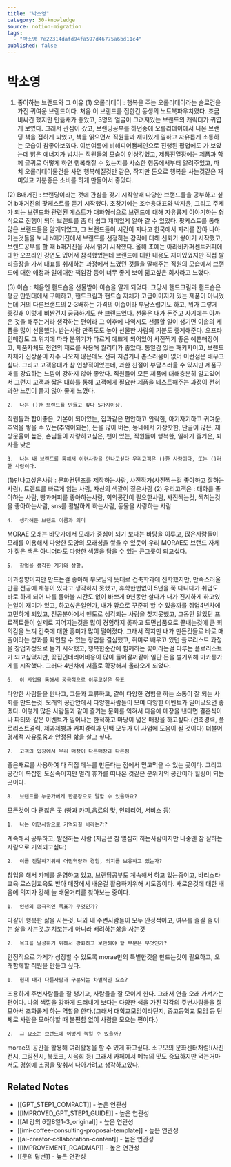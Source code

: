```yaml
---
title: "박소영"
category: 30-knowledge
source: notion-migration
tags:
  - "박소영 7e22314dafd94fa597d46775a6bd11c4"
published: false
---
```


# 박소영

1. 좋아하는 브랜드와 그 이유
   (1) 오롤리데이 : 행복을 주는 오롤리데이라는 슬로건을 가진 귀여운 브랜드이다. 처음 이 브랜드를 접한건 동생의 노트북파우치였다. 조금 비싸긴 했지만 만듦새가 좋았고, 3명의 얼굴이 그려져있는 브랜드의 캐릭터가 귀엽게 보였다. 그래서 관심이 갔고, 브랜딩공부를 하던중에 오롤리데이에서 나온 브랜딩 책을 접하게 되었고, 책을 읽으면서 직원들과 재미있게 일하고 자유롭게 소통하는 모습이 참좋아보였다. 이번여름에 비해피어캠페인으로 진행된 팝업에도 가 보았는데 밝은 에너지가 넘치는 직원들의 모습이 인상깊었고, 제품진열장에는 제품과 함께 글귀로 어떻게 하면 행복해질 수 있는지를 사소한 행동에서부터 알려주었고, 마치 오롤리데이물건을 사면 행복해질것만 같은, 작지만 돈으로 행복을 사는것같은 재미있고 기분좋은 소비를 하게 만들어서 좋았다.

(2) B매거진 : 브랜딩이라는 것에 관심을 갖기 시작할때 다양한 브랜드들을 공부하고 싶어 b매거진의 팟케스트를 듣기 시작했다. 초창기에는 조수용대표와 박지윤, 그리고 주제가 되는 브랜드와 관련된 게스트가 대화형식으로 브랜드에 대해 자유롭게 이야기하는 형식으로 진행이 되어 브랜드를 좀 더 쉽고 재미있게 알아 갈 수 있었다. 팟케스트를 통해 많은 브랜드들을 알게되었고, 그 브랜드들이 시간이 지나고 한국에서 자리를 잡아 나아가는것들을 보니 b매거진에서 브랜드를 선정하는 감각에 대해 신뢰가 쌓이기 시작했고, 브랜드공부를 할 때 b매거진을 사서 읽기 시작했다. 올해 초에는 아라비카퍼센트커피에 대한 오프라인 강연도 있어서 참석했었는데 브랜드에 대한 내용도 재미있었지만 직접 발리출장을 가서 대표를 취재하는 과정에서 느꼈던 것들을 말해주는 직원의 모습에서 브랜드에 대한 애정과 일에대한 책임감 등이 너무 좋게 보여 닮고싶은 회사라고 느꼈다.

(3) 이솝 : 처음엔 핸드솝을 선물받아 이솝을 알게 되었다. 그당시 핸드크림과 핸드솝은 평균 만원대에서 구매하고, 핸드크림과 핸드솝 자체가 고급이미지가 있는 제품이 아니었는데 거의 다른브랜드의 2-3배하는 가격의 이솝이라 부담스럽기도 하고, 뭐가 그랗게 좋길래 이렇게 비싼건지 궁금하기도 한 브랜드였다. 선물은 내가 돈주고 사기에는 아까운 것을 해주는거라 생각하는 편이라 그 이후에 나역시도 선물할 일이 생기면 이솝의 제품을 많이 선물했다. 받는사람 만족도도 높아 선물한 사람의 기분도 좋게해준다. 오프라인매장도 그 위치에 따라 분위기가 다르게 예쁘게 되어있어 사진찍기 좋은 예쁜매장이고, 제품자체도 천연의 재료를 사용해 퀄리티가 좋았다. 통일감 있는 패키지이고, 브랜드자체가 신상품이 자주 나오지 않은데도 전혀 지겹거나 촌스러움이 없어 이런점은 배우고싶다. 그리고 고객응대가 참 인상적이었는데, 과한 친절이 부담스러울 수 있지만 제품구매를 강요하는 느낌이 강하지 않아 좋았다. 직원들이 모든 제품에 대해충분히 알고있어서 그런지 고객과 짧은 대화를 통해 고객에게 필요한 제품을 테스트해주는 과정이 전혀 과한 느낌이 들지 않아 좋게 느꼈다.

```
2.	나는 ()한 브랜드를 만들고 싶다 5가지이상.

```

직원들과 합이좋은, 기본이 되어있는, 집과같은 편안하고 안락한, 아기자기하고 귀여운, 추억을 쌓을 수 있는(추억이되는), 돈을 많이 버는, 동네에서 가장핫한, 단골이 많은, 재방문율이 높은, 손님들이 자랑하고싶은, 팬이 있는, 직원들이 행복한, 일하기 즐거운, 퇴사율 낮은

```
3.	나는 내 브랜드를 통해서 이런사람을 만나고싶다 우리고객은 ()한 사람이다, 또는 ()러한 사람이다.

```

(1)만나고싶은사람 : 문화컨텐츠를 제작하는사람, 사진작가(사진찍는걸 좋아하고 잘하는사람), 트렌드를 빠르게 읽는 사람, 자신의 색깔이 짙은사람
(2) 우리고객은 : 대화를 좋아하는 사람, 빵과커피를 좋아하는사람, 회의공간이 필요한사람, 사진찍는것, 찍히는것을 좋아하는사람, sns를 활발하게 하는사람, 동물을 사랑하는 사람

```
4.	생각해둔 브랜드 이름과 의미

```

MORAE
모래는 바닷가에서 모래가 중심이 되기 보다는 바탕을 이루고, 많은사람들이 모래를 이용해서 다양한 모양의 모래성을 쌓을 수 있듯이 우리 MORAE도 브랜드 자체가 짙은 색은 아니더라도 다양한 색깔을 담을 수 있는 큰그릇이 되고싶다.

```
5.	창업을 생각한 계기와 상황.

```

이과성향이지만 만드는걸 좋아해 부모님의 뜻대로 건축학과에 진학했지만, 만족스러울만큼 전공에 재능이 있다고 생각하지 못했고, 휴학한번없이 5년을 쭉 다니다가 취업도 바로 하게 되어 나를 돌아볼 시간도 없이 바쁘게 9년동안 살다가 내가 진지하게 하고있는일이 재미가 있고, 하고싶은일인가, 내가 앞으로 꾸준히 할 수 있을까를 취업4년차에 고민하게 되었고, 전공분야에서 멘토로 생각되는 사람을 찾지못했고, 그동안 맡았던 프로젝트들이 실제로 지어지는것을 많이 경험하지 못하고 도면납품으로 끝내는것에 큰 회의감을 느껴 건축에 대한 흥미가 많이 떨어졌다. 그래서 작지만 내가 만든것들로 바로 매출이라는 성과를 확인할 수 있는 창업을 결심했고, 취미로 배우고 있던 플로리스트 과정을 창업과정으로 듣기 시작했고, 행복한순간에 함께하는 꽃이라는걸 다루는 플로리스트가 되고싶었지만, 꽃집인테리어비용이 많이 들어갈꺼같아 일단 돈을 벌기위해 마카롱가게를 시작했다. 그러다 4년차에 서울로 확장해서 올라오게 되었다.

```
6.	이 사업을 통해서 궁극적으로 이루고싶은 목표

```

다양한 사람들을 만나고, 그들과 교류하고, 같이 다양한 경험을 하는 소통이 잘 되는 사회를 만드는것.
모래의 공간안에서 다양한사람들이 모여 다양한 이벤트가 일어났으면 좋겠다. 이렇게 많은 사람들과 같이 즐기는 문화를 익혀서 다음에 매장을 낸다면 결혼식이나 파티와 같은 이벤트가 일어나는 한적하고 마당이 넓은 매장을 하고싶다.(건축경력, 플로리스트경력, 제과제빵과 커피경력과 인맥 모두가 이 사업에 도움이 될 것이다)
더불어 경제적 자유로움과 안정된 삶을 살고 싶다.

```
7.	고객의 입장에서 우리 매장이 다른매장과 다른점

```

좋은재료를 사용하여 다 직접 메뉴를 만든다는 점에서 믿고먹을 수 있는 곳이다. 그리고 공간이 복잡한 도심속이지만 멀리 휴가를 떠나온 것같은 분위기의 공간이라 힐링이 되는 곳이다.

```
8.	브랜드를 누군가에게 한문장으로 말할 수 있을까요?

```

모든것이 다 괜찮은 곳 (빵과 카피,음료의 맛, 인테리어, 서비스 등)

```
1.	나는 어떤사람으로 기억되길 바라는가?

```

계속해서 공부하고, 발전하는 사람 (지금은 참 열심히 하는사람이지만 나중엔 참 잘하는사람으로 기억되고싶다)

```
2.	이를 전달하기위해 어떤역량과 경험, 의지를 보유하고 있는가?

```

창업을 해서 카페를 운영하고 있고, 브랜딩공부도 계속해서 하고 있는중이고, 바리스타교육 로스팅교육도 받아 매장에서 배운걸 활용하기위해 시도중이다. 새로운것에 대한 배움에 의지가 강해 늘 배울거리를 찾아보는 중이다.

```
1.	인생의 궁극적인 목표가 무엇인가?

```

다같이 행복한 삶을 사는것, 나와 내 주변사람들이 모두 안정적이고, 여유를 즐길 줄 아는 삶을 사는것.눈치보는게 아니라 배려하는삶을 사는것

```
2.	목표를 달성하기 위해서 강화하고 보완해야 할 부분은 무엇인가?

```

안정적으로 가게가 성장할 수 있도록 morae만의 특별한것을 만드는것이 필요하고, 오래함께할 직원을 만들고 싶다.

```
1.	현재 내가 다른사람과 구분되는 차별적인 요소?

```

조용하게 주변사람들을 잘 챙기고, 사람들을 잘 모이게 한다. 그래서 연을 오래 가져가는 편이다. 나의 색깔을 강하게 드러내기 보다는 다양한 색을 가진 각각의 주변사람들을 잘 모아서 조화롭게 하는 역할을 한다.(그래서 대학교모임이라던지, 중고등학교 모임 등 단체로 사람을 모아야할 때 불편함 없이 사람을 모으는 편이다.)

```
2.	그 요소는 브랜드에 어떻게 녹일 수 있을까?

```

morae의 공간을 활용해 여러활동을 할 수 있게 하고싶다. 소규모의 문화센터처럼!(사진전시, 그림전시, 북토크, 시음회 등) 그래서 카페에서 메뉴의 맛도 중요하지만 먹는거마저도 경험에 초점을 맞춰서 나아가려고 생각하고있다.

## Related Notes
- [[GPT_STEP1_COMPACT]] - 높은 연관성
- [[IMPROVED_GPT_STEP1_GUIDE]] - 높은 연관성
- [[AI 강의 6월8일1-3_original]] - 높은 연관성
- [[imi-coffee-consulting-proposal-template]] - 높은 연관성
- [[ai-creator-collaboration-content]] - 높은 연관성
- [[IMPROVEMENT_ROADMAP]] - 높은 연관성
- [[문의 답변]] - 높은 연관성
